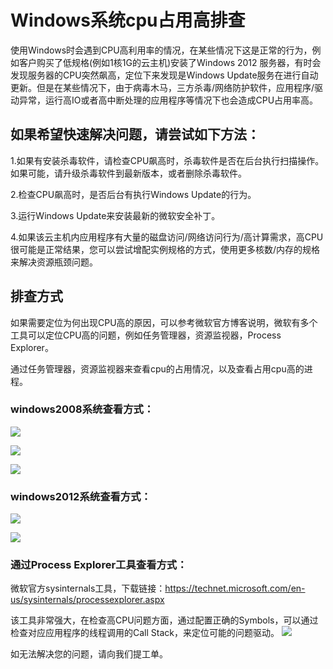 # Windows系统cpu占用高排查
使用Windows时会遇到CPU高利用率的情况，在某些情况下这是正常的行为，例如客户购买了低规格(例如1核1G的云主机)安装了Windows 2012 服务器，有时会发现服务器的CPU突然飙高，定位下来发现是Windows Update服务在进行自动更新。但是在某些情况下，由于病毒木马，三方杀毒/网络防护软件，应用程序/驱动异常，运行高IO或者高中断处理的应用程序等情况下也会造成CPU占用率高。



## 如果希望快速解决问题，请尝试如下方法：

1.如果有安装杀毒软件，请检查CPU飙高时，杀毒软件是否在后台执行扫描操作。如果可能，请升级杀毒软件到最新版本，或者删除杀毒软件。

2.检查CPU飙高时，是否后台有执行Windows Update的行为。

3.运行Windows Update来安装最新的微软安全补丁。

4.如果该云主机内应用程序有大量的磁盘访问/网络访问行为/高计算需求，高CPU很可能是正常结果，您可以尝试增配实例规格的方式，使用更多核数/内存的规格来解决资源瓶颈问题。



## 排查方式

如果需要定位为何出现CPU高的原因，可以参考微软官方博客说明，微软有多个工具可以定位CPU高的问题，例如任务管理器，资源监视器，Process Explorer。

通过任务管理器，资源监视器来查看cpu的占用情况，以及查看占用cpu高的进程。

### windows2008系统查看方式：

![](C:\guanfagnwendang\cn\image\Elastic-Compute\Virtual-Machine\Windows\Windows系统cpu占用高排查01.png)

![](C:\guanfagnwendang\cn\image\Elastic-Compute\Virtual-Machine\Windows\Windows系统cpu占用高排查02.png)

![](C:\guanfagnwendang\cn\image\Elastic-Compute\Virtual-Machine\Windows\Windows系统cpu占用高排查03.png)

### windows2012系统查看方式：

![](C:\guanfagnwendang\cn\image\Elastic-Compute\Virtual-Machine\Windows\Windows系统cpu占用高排查04.png)

![](C:\guanfagnwendang\cn\image\Elastic-Compute\Virtual-Machine\Windows\Windows系统cpu占用高排查05.png)

### 通过Process Explorer工具查看方式：

微软官方sysinternals工具，下载链接：https://technet.microsoft.com/en-us/sysinternals/processexplorer.aspx

该工具非常强大，在检查高CPU问题方面，通过配置正确的Symbols，可以通过检查对应应用程序的线程调用的Call Stack，来定位可能的问题驱动。
![](C:\guanfagnwendang\cn\image\Elastic-Compute\Virtual-Machine\Windows\Windows系统cpu占用高排查07.png)

如无法解决您的问题，请向我们提工单。

